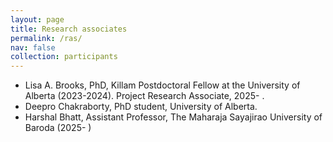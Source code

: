 ```yaml
---
layout: page
title: Research associates
permalink: /ras/
nav: false
collection: participants
---
```


* Lisa A. Brooks, PhD,  Killam Postdoctoral Fellow at the University of Alberta (2023-2024).  Project Research Associate, 2025- .
* Deepro Chakraborty, PhD student, University of Alberta.
* Harshal Bhatt, Assistant Professor, The Maharaja Sayajirao University of Baroda (2025- )